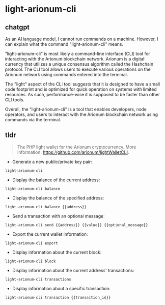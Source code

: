 # light-arionum-cli 
## chatgpt 
As an AI language model, I cannot run commands on a machine. However, I can explain what the command "light-arionum-cli" means.

"light-arionum-cli" is most likely a command-line interface (CLI) tool for interacting with the Arionum blockchain network. Arionum is a digital currency that utilizes a unique consensus algorithm called the Hashchain protocol. The CLI tool allows users to execute various operations on the Arionum network using commands entered into the terminal.

The "light" aspect of the CLI tool suggests that it is designed to have a small code footprint and is optimized for quick operation on systems with limited resources. As such, performance-wise it is supposed to be faster than other CLI tools.

Overall, the "light-arionum-cli" is a tool that enables developers, node operators, and users to interact with the Arionum blockchain network using commands via the terminal. 

## tldr 
 
> The PHP light wallet for the Arionum cryptocurrency.
> More information: <https://github.com/arionum/lightWalletCLI>.

- Generate a new public/private key pair:

`light-arionum-cli`

- Display the balance of the current address:

`light-arionum-cli balance`

- Display the balance of the specified address:

`light-arionum-cli balance {{address}}`

- Send a transaction with an optional message:

`light-arionum-cli send {{address}} {{value}} {{optional_message}}`

- Export the current wallet information:

`light-arionum-cli export`

- Display information about the current block:

`light-arionum-cli block`

- Display information about the current address' transactions:

`light-arionum-cli transactions`

- Display information about a specific transaction:

`light-arionum-cli transaction {{transaction_id}}`
